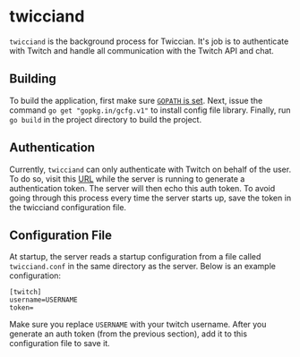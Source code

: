 # twicciand

`twicciand` is the background process for Twiccian. It's job is to authenticate
with Twitch and handle all communication with the Twitch API and chat.

## Building

To build the application, first make sure [`GOPATH` is
set](https://golang.org/doc/code.html). Next, issue the command `go get
"gopkg.in/gcfg.v1"` to install config file library. Finally, run `go build` in
the project directory to build the project.

## Authentication

Currently, `twicciand` can only authenticate with Twitch on behalf of the user.
To do so, visit this
[URL](https://api.twitch.tv/kraken/oauth2/authorize?response_type=token&client_id=mya9g4l7ucpsbwe2sjlj749d4hqzvvj&redirect_uri=http://localhost:19210/&scope=user_read+user_follows_edit+channel_read+user_subscriptions+chat_login)
 while the server is running to generate a authentication token. The server
 will then echo this auth token. To avoid going through this process every time
 the server starts up, save the token in the twicciand configuration file.

## Configuration File

At startup, the server reads a startup configuration from a file called
`twicciand.conf` in the same directory as the server. Below is an example
configuration:

```
[twitch]
username=USERNAME
token=
```

Make sure you replace `USERNAME` with your twitch username. After you generate
an auth token (from the previous section), add it to this configuration file to
save it.
